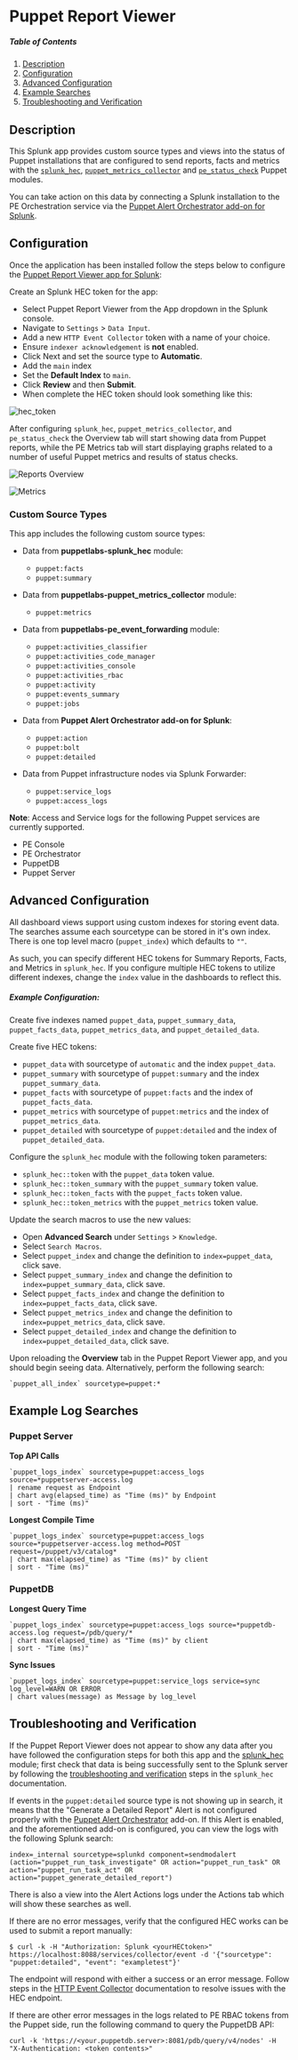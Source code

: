 # Puppet Report Viewer

##### Table of Contents

1. [Description](#description)
2. [Configuration](#configuration)
3. [Advanced Configuration](#advanced-configuration)
4. [Example Searches](#example-log-searches)
5. [Troubleshooting and Verification](#troubleshooting-and-verification)

## Description

This Splunk app provides custom source types and views into the status of Puppet installations that are configured to send reports, facts and metrics with the [`splunk_hec`](https://forge.puppet.com/puppetlabs/splunk_hec), [`puppet_metrics_collector`](https://forge.puppet.com/puppetlabs/puppet_metrics_collector) and [`pe_status_check`](https://forge.puppet.com/puppetlabs/pe_status_check) Puppet modules.

You can take action on this data by connecting a Splunk installation to the PE Orchestration service via the [Puppet Alert Orchestrator add-on for Splunk](https://splunkbase.splunk.com/app/7318/).

## Configuration

Once the application has been installed follow the steps below to configure the [Puppet Report Viewer app for Splunk](https://splunkbase.splunk.com/app/4413/):

Create an Splunk HEC token for the app:

  * Select Puppet Report Viewer from the App dropdown in the Splunk console.
  * Navigate to `Settings` > `Data Input`.
  * Add a new `HTTP Event Collector` token with a name of your choice.
  * Ensure `indexer acknowledgement` is **not** enabled.
  * Click Next and set the source type to **Automatic**.
  * Add the `main` index
  * Set the **Default Index** to `main`.
  * Click **Review** and then **Submit**.
  * When complete the HEC token should look something like this:

  ![hec_token](https://raw.githubusercontent.com/puppetlabs/puppetlabs-splunk_hec/main/docs/images/hec_token.png)

After configuring `splunk_hec`, `puppet_metrics_collector`, and `pe_status_check` the Overview tab will start showing data from Puppet reports, while the PE Metrics tab will start displaying graphs related to a number of useful Puppet metrics and results of status checks.

![Reports Overview](https://raw.githubusercontent.com/puppetlabs/TA-puppet-report-viewer/main/TA-puppet-report-viewer/readme/img/overview.png)

![Metrics](https://raw.githubusercontent.com/puppetlabs/TA-puppet-report-viewer/main/TA-puppet-report-viewer/readme/img/metrics.png)

### Custom Source Types

This app includes the following custom source types:

  * Data from **puppetlabs-splunk_hec** module:
    * `puppet:facts`
    * `puppet:summary`
  
  * Data from **puppetlabs-puppet\_metrics\_collector** module:
    * `puppet:metrics`
 
  * Data from **puppetlabs-pe\_event\_forwarding** module:
    * `puppet:activities_classifier`
    * `puppet:activities_code_manager`
    * `puppet:activities_console`
    * `puppet:activities_rbac`
    * `puppet:activity`
    * `puppet:events_summary`
    * `puppet:jobs`

  * Data from **Puppet Alert Orchestrator add-on for Splunk**:
    * `puppet:action`
    * `puppet:bolt`
    * `puppet:detailed`
 
  * Data from Puppet infrastructure nodes via Splunk Forwarder:
    * `puppet:service_logs`
    * `puppet:access_logs`


**Note**: Access and Service logs for the following Puppet services are currently supported.

  * PE Console
  * PE Orchestrator
  * PuppetDB
  * Puppet Server

## Advanced Configuration

All dashboard views support using custom indexes for storing event data. The searches assume each sourcetype can be stored in it's own index. There is one top level macro (`puppet_index`) which defaults to `""`.

As such, you can specify different HEC tokens for Summary Reports, Facts, and Metrics in `splunk_hec`. If you configure multiple HEC tokens to utilize different indexes, change the `index` value in the dashboards to reflect this.

##### Example Configuration: 

Create five indexes named `puppet_data`, `puppet_summary_data`, `puppet_facts_data`, `puppet_metrics_data`, and `puppet_detailed_data`.

Create five HEC tokens:

  * `puppet_data` with sourcetype of `automatic` and the index `puppet_data`.
  * `puppet_summary` with sourcetype of `puppet:summary` and the index `puppet_summary_data`.
  * `puppet_facts` with sourcetype of `puppet:facts` and the index of `puppet_facts_data`.
  * `puppet_metrics` with sourcetype of `puppet:metrics` and the index of `puppet_metrics_data`.
  * `puppet_detailed` with sourcetype of `puppet:detailed` and the index of `puppet_detailed_data`.

Configure the `splunk_hec` module with the following token parameters:

  * `splunk_hec::token` with the `puppet_data` token value.
  * `splunk_hec::token_summary` with the `puppet_summary` token value.
  * `splunk_hec::token_facts` with the `puppet_facts` token value.
  * `splunk_hec::token_metrics` with the `puppet_metrics` token value.

Update the search macros to use the new values:

* Open **Advanced Search** under `Settings` > `Knowledge`.
* Select `Search Macros`.
* Select `puppet_index` and change the definition to `index=puppet_data`, click save.
* Select `puppet_summary_index` and change the definition to `index=puppet_summary_data`, click save.
* Select `puppet_facts_index` and change the definition to `index=puppet_facts_data`, click save.
* Select `puppet_metrics_index` and change the definition to `index=puppet_metrics_data`, click save.
* Select `puppet_detailed_index` and change the definition to `index=puppet_detailed_data`, click save.

Upon reloading the **Overview** tab in the Puppet Report Viewer app, and you should begin seeing data. Alternatively, perform the following search:

``` 
`puppet_all_index` sourcetype=puppet:*
```

## Example Log Searches

### Puppet Server

**Top API Calls**

```
`puppet_logs_index` sourcetype=puppet:access_logs source=*puppetserver-access.log
| rename request as Endpoint
| chart avg(elapsed_time) as "Time (ms)" by Endpoint
| sort - "Time (ms)"
```

**Longest Compile Time**

```
`puppet_logs_index` sourcetype=puppet:access_logs source=*puppetserver-access.log method=POST request=/puppet/v3/catalog*
| chart max(elapsed_time) as "Time (ms)" by client
| sort - "Time (ms)"
```

### PuppetDB

**Longest Query Time**

```
`puppet_logs_index` sourcetype=puppet:access_logs source=*puppetdb-access.log request=/pdb/query/*
| chart max(elapsed_time) as "Time (ms)" by client
| sort - "Time (ms)"
```

**Sync Issues**

```
`puppet_logs_index` sourcetype=puppet:service_logs service=sync log_level=WARN OR ERROR
| chart values(message) as Message by log_level
```

## Troubleshooting and Verification

If the Puppet Report Viewer does not appear to show any data after you have followed the configuration steps for both this app and the [splunk_hec](https://github.com/puppetlabs/puppetlabs-splunk_hec) module; first check that data is being successfully sent to the Splunk server by following the [troubleshooting and verification](https://github.com/puppetlabs/puppetlabs-splunk_hec/blob/main/docs/troubleshooting_and_verification.md) steps in the `splunk_hec` documentation.

If events in the `puppet:detailed` source type is not showing up in search, it means that the "Generate a Detailed Report" Alert is not configured properly with the [Puppet Alert Orchestrator](https://splunkbase.splunk.com/app/7318/) add-on. If this Alert is enabled, and the aforementioned add-on is configured, you can view the logs with the following Splunk search:

```
index=_internal sourcetype=splunkd component=sendmodalert (action="puppet_run_task_investigate" OR action="puppet_run_task" OR action="puppet_run_task_act" OR action="puppet_generate_detailed_report")
```

There is also a view into the Alert Actions logs under the Actions tab which will show these searches as well.

If there are no error messages, verify that the configured HEC works can be used to submit a report manually:

```
$ curl -k -H "Authorization: Splunk <yourHECtoken>" https://localhost:8088/services/collector/event -d '{"sourcetype": "puppet:detailed", "event": "exampletest"}'
```
The endpoint will respond with either a success or an error message. Follow steps in the [HTTP Event Collector](https://docs.splunk.com/Documentation/Splunk/latest/Data/UsetheHTTPEventCollector) documentation to resolve issues with the HEC endpoint.

If there are other error messages in the logs related to PE RBAC tokens from the Puppet side, run the following command to query the PuppetDB API:

```
curl -k 'https://<your.puppetdb.server>:8081/pdb/query/v4/nodes' -H "X-Authentication: <token contents>"
```
